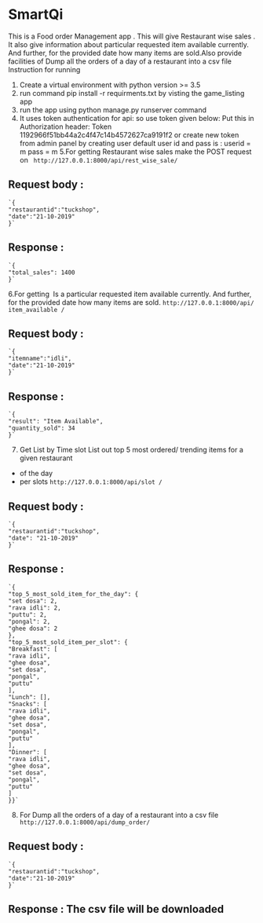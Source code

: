 # SmartQi
This is a Food order Management app . This will give Restaurant wise sales . It also give information about particular requested item available currently. And further, for the provided date how many items are sold.Also provide facilities of Dump all the orders of a day of a restaurant into a csv file
Instruction for running
1. Create a virtual environment with python version >= 3.5
2. run command pip install -r requirments.txt by visting the game_listing app
3. run the app using python manage.py runserver command
4. It uses token authentication for api:
so use token given below:
Put this in Authorization header:
Token 1192966f51bb44a2c4f47c14b4572627ca9191f2
or create new token from admin panel by creating user default user id and pass is :
userid = m
pass = m
5.For getting Restaurant wise sales make the POST request on 
` http://127.0.0.1:8000/api/rest_wise_sale/`
## Request body :
    `{
    "restaurantid":"tuckshop",
    "date":"21-10-2019"
    }`
## Response :
    `{
    "total_sales": 1400
    }`
6.For getting ​ Is a particular requested item available currently. And further, for the provided date how many items are sold.
`http://127.0.0.1:8000/api/​ item_available​ /`
## Request body :
    `{
    "itemname":"idli",
    "date":"21-10-2019"
    }`
## Response :
    `{
    "result": "Item Available",
    "quantity_sold": 34
    }`
7. Get List by Time slot
List out top 5 most ordered/ trending items for a given restaurant
- of the day
- per slots
`http://127.0.0.1:8000/api/slot /`
## Request body :
    `{
    "restaurantid":"tuckshop",
    "date": "21-10-2019"
    }`
## Response :
    `{
    "top_5_most_sold_item_for_the_day": {
    "set dosa": 2,
    "rava idli": 2,
    "puttu": 2,
    "pongal": 2,
    "ghee dosa": 2
    },
    "top_5_most_sold_item_per_slot": {
    "Breakfast": [
    "rava idli",
    "ghee dosa",
    "set dosa",
    "pongal",
    "puttu"
    ],
    "Lunch": [],
    "Snacks": [
    "rava idli",
    "ghee dosa",
    "set dosa",
    "pongal",
    "puttu"
    ],
    "Dinner": [
    "rava idli",
    "ghee dosa",
    "set dosa",
    "pongal",
    "puttu"
    ]
    }}`
8. For Dump all the orders of a day of a restaurant into a csv file
` http://127.0.0.1:8000/api/dump_order/`
## Request body :
    `{
    "restaurantid":"tuckshop",
    "date":"21-10-2019"
    }`
## Response : The csv file will be downloaded
